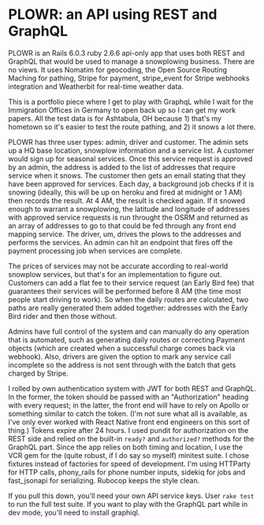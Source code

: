 # PLOWR: an API using REST and GraphQL

PLOWR is an Rails 6.0.3 ruby 2.6.6 api-only app that uses both REST and GraphQL that would be used to manage a snowplowing business. There are no views. It uses Nomatim for geocoding, the Open Source Routing Maching for pathing, Stripe for payment, stripe_event for Stripe webhooks integration and Weatherbit for real-time weather data. 

This is a portfolio piece where I get to play with GraphqL while I wait for the Immigration Offices in Germany to open back up so I can get my work papers. All the test data is for Ashtabula, OH because 1) that's my hometown so it's easier to test the route pathing, and 2) it snows a lot there. 

PLOWR has three user types: admin, driver and customer. The admin sets up a HQ base location, snowplow information and a service list. A customer would sign up for seasonal services. Once this service request is approved by an admin, the address is added to the list of addresses that require service when it snows. The customer then gets an email stating that they have been approved for services. Each day, a background job checks if it is snowing (ideally, this will be up on heroku and fired at midnight or 1 AM) then records the result. At 4 AM, the result is checked again. If it snowed enough to warrant a snowplowing, the latitude and longitude of addresses with approved service requests is run throught the OSRM and returned as an array of addresses to go to that could be fed through any front end mapping service. The driver, um, drives the plows to the addresses and performs the services. An admin can hit an endpoint that fires off the payment processing job when services are complete. 

The prices of services may not be accurate according to real-world snowplow services, but that's for an implementation to figure out. Customers can add a flat fee to their service request (an Early Bird fee) that guarantees their services will be performed before 8 AM (the time most people start driving to work). So when the daily routes are calculated, two paths are really generated them added together: addresses with the Early Bird rider and then those without. 

Admins have full control of the system and can manually do any operation that is automated, such as generating daily routes or correcting Payment objects (which are created when a successful charge comes back via webhook). Also, drivers are given the option to mark any service call incomplete so the address is not sent through with the batch that gets charged by Stripe. 

I rolled by own authentication system with JWT for both REST and GraphQL. In the former, the token should be passed with an "Authorization" heading with every request; in the latter, the front end will have to rely on Apollo or something similar to catch the token. (I'm not sure what all is available, as I've only ever worked with React Native front end engineers on this sort of thing.) Tokens expire after 24 hours. I used pundit for authorization on the REST side and relied on the built-in `ready?` and `authorized?` methods for the GraphQL part. Since the app relies on both timing and location, I use the VCR gem for the (quite robust, if I do say so myself) minitest suite. I chose fixtures instead of factories for speed of development. I'm using HTTParty for HTTP calls, phony_rails for phone number inputs, sidekiq for jobs and fast_jsonapi for serializing. Rubocop keeps the style clean. 

If you pull this down, you'll need your own API service keys. User `rake test` to run the full test suite. If you want to play with the GraphQL part while in dev mode, you'll need to install graphiql. 
